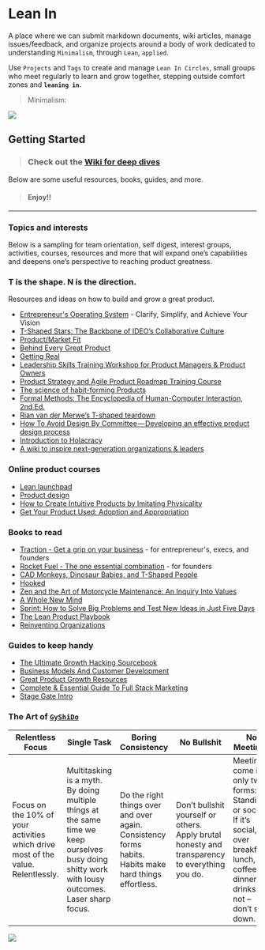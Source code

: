 # Lean In
A place where we can submit markdown documents, wiki articles, manage issues/feedback, and organize projects around a body of work dedicated to understanding `Minimalism`, through `Lean`, `applied`.

Use `Projects` and `Tags` to create and manage `Lean In Circles`, small groups who meet regularly to learn and grow together, stepping outside comfort zones and **`leaning in`**.

> Minimalism:

![](http://media.tumblr.com/8b6564487c4ee9bc0698fa880d183fe9/tumblr_inline_moky6riBro1qz4rgp.jpg)


## Getting Started

> ### Check out the [Wiki for deep dives](wiki)

Below are some useful resources, books, guides, and more.

> #### Enjoy!!

---

### Topics and interests

Below is a sampling for team orientation, self digest, interest groups, activities, courses, resources and more that will expand one’s capabilities and deepens one’s perspective to reaching product greatness.

### T is the shape. N is the direction.

Resources and ideas on how to build and grow a great product.

- [Entrepreneur's Operating System](https://www.eosworldwide.com/) - Clarify, Simplify, and Achieve Your Vision
- [T-Shaped Stars: The Backbone of IDEO’s Collaborative Culture](http://chiefexecutive.net/ideo-ceo-tim-brown-t-shaped-stars-the-backbone-of-ideoae%E2%84%A2s-collaborative-culture/)
- [Product/Market Fit](http://web.stanford.edu/class/ee204/ProductMarketFit.html)
- [Behind Every Great Product](http://www.svpg.com/assets/Files/productmanager.pdf)
- [Getting Real](https://gettingreal.37signals.com/toc.php)
- [Leadership Skills Training Workshop for Product Managers & Product Owners](http://www.romanpichler.com/training-courses/leadership-skills-workshop-product-managers-product-owners/)
- [Product Strategy and Agile Product Roadmap Training Course](http://www.romanpichler.com/training-courses/agile-product-strategy-roadmaps-training-course/)
- [The science of habit-forming Products](https://medium.com/art-marketing/the-science-of-habit-forming-products-the-pros-cons-of-product-squads-wechats-product-secrets-49c39538377d#.7wlfub17d)
- [Formal Methods: The Encyclopedia of Human-Computer Interaction, 2nd Ed.](https://www.interaction-design.org/literature/book/the-encyclopedia-of-human-computer-interaction-2nd-ed/formal-methods)
- [Rian van der Merwe’s T-shaped teardown](https://www.smashingmagazine.com/2014/09/why-companies-need-full-time-product-managers/)
- [How To Avoid Design By Committee — Developing an effective product design process](https://medium.com/hackers-guide-to-growth/how-to-avoid-design-by-committee-developing-an-effective-product-design-process-9740258bddc3#.9z5lanh3d)
- [Introduction to Holacracy](http://www.holacracy.org/)
- [A wiki to inspire next-generation organizations & leaders](http://www.reinventingorganizationswiki.com/Main_Page)

### Online product courses

- [Lean launchpad](https://www.udacity.com/course/how-to-build-a-startup--ep245)
- [Product design](https://www.udacity.com/course/product-design--ud509)
- [How to Create Intuitive Products by Imitating Physicality](https://www.interaction-design.org/courses/how-to-create-intuitive-products-by-imitating-physicality)
- [Get Your Product Used: Adoption and Appropriation](https://www.interaction-design.org/courses/get-your-product-used-adoption-and-appropriation)

### Books to read

- [Traction - Get a grip on your business](https://traction.eosworldwide.com/traction-book) - for entrepreneur's, execs,  and founders
- [Rocket Fuel - The one essential combination](https://traction.eosworldwide.com/rocket-fuel-book) - for founders
- [CAD Monkeys, Dinosaur Babies, and T-Shaped People](https://www.amazon.com/Monkeys-Dinosaur-Babies-T-Shaped-People/dp/0143118021)
- [Hooked](https://www.amazon.com/Hooked-How-Build-Habit-Forming-Products/dp/1591847788/ref=sr_1_1?ie=UTF8&qid=1480352576&sr=8-1&keywords=hooked+book)
- [Zen and the Art of Motorcycle Maintenance: An Inquiry Into Values](https://www.amazon.com/Zen-Art-Motorcycle-Maintenance-Inquiry/dp/0060589469)
- [A Whole New Mind](http://www.danpink.com/books/whole-new-mind/)
- [Sprint: How to Solve Big Problems and Test New Ideas in Just Five Days](https://www.amazon.com/Sprint-Solve-Problems-Test-Ideas/dp/150112174X/ref=pd_bxgy_14_img_2?_encoding=UTF8&psc=1&refRID=FJMFF429NNAV3G4CNS1J)
- [The Lean Product Playbook](https://www.amazon.com/Lean-Product-Playbook-Innovate-Products/dp/1118960874/ref=pd_sim_14_2?_encoding=UTF8&psc=1&refRID=GPJ9JC321HKF48C4P200)
- [Reinventing Organizations](http://www.reinventingorganizations.com/purchase.html)

### Guides to keep handy

- [The Ultimate Growth Hacking Sourcebook](https://guides.co/g/the-ultimate-growth-hacking-sourcebook/38822)
- [Business Models And Customer Development](https://guides.co/g/how-to-build-a-startup/3008)
- [Great Product Growth Resources](https://guides.co/g/great-product-growth-resources/59078)
- [Complete & Essential Guide To Full Stack Marketing](https://guides.co/g/the-complete-and-essential-guide-to-full-stack-marketing/14710)
- [Stage Gate Intro](http://www.stage-gate.net/downloads/working_papers/wp_23.pdf)

### The Art of [`GyShiDo`](https://gyshido.com)

| Relentless Focus  | Single Task  | Boring Consistency  | No Bullshit  | No Meetings  | Follow Up  |
|---|---|---|---|---|---|
| Focus on the 10% of your activities which drive most of the value. Relentlessly. | Multitasking is a myth. By doing multiple things at the same time we keep ourselves busy doing shitty work with lousy outcomes. Laser sharp focus. | Do the right things over and over again. Consistency forms habits. Habits make hard things effortless. | Don’t bullshit yourself or others. Apply brutal honesty and transparency to everything you do. | Meetings come in only two forms: Standing or social. If it’s social, it’s over breakfast, lunch, coffee, dinner or drinks. If not – don’t sit down. | Don’t let others wait for your part of the job. Ever. |

[![](https://images.bigcartel.com/product_images/181158893/poster_18x24_transparent_mockup.png?auto=format&fit=max&w=1200)](https://gyshido.com/)
